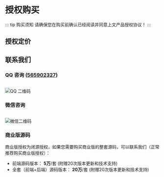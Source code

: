 # 授权购买
::: tip 购买须知
请确保您在购买前确认已经阅读并同意上文产品授权协议！
<PageLink href="/pro/license" title="📜 产品授权" />
:::

## 授权定价

<div class="pricing-wrapper">
    <PricingBox price="1388" :features="['永久使用', '永久更新', '技术支持', '1 节点授权', '1 次远程部署服务']" />
    <PricingBox price="1588" :features="['永久使用', '永久更新', '技术支持', '3 节点授权', '3 次远程部署服务']" />
    <PricingBox price="定制" :features="['定制功能', '定制节点数', '定制部署服务']" :custom="true" />
</div>

## 联系我们

<div id="contact" />

### QQ 咨询 ([565902327](https://qm.qq.com/q/UMgHbArOYC))

<img src="/contact-qq.jpeg" alt="QQ 二维码" style="max-height: 250px; margin-top: 15px">

### 微信咨询

<img src="/contact-wechat.jpeg" alt="微信二维码" style="max-height: 250px; margin-top: 15px">


### 商业版源码
商业版授权为闭源授权，如果您需要购买商业版的整套源码，可以联系我们（正常推荐购买商业版授权）：

- 前端源码版本： **5万**/套 (附赠20次版本更新和技术支持)
- 全套（前端+后端）源码版本： **20万**/套 (附赠20次版本更新和技术支持)


